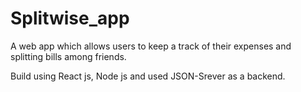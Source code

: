 # Splitwise_app

A web app which allows users to keep a track of their expenses and splitting bills among friends.

Build using React js, Node js and used JSON-Srever as a backend.

